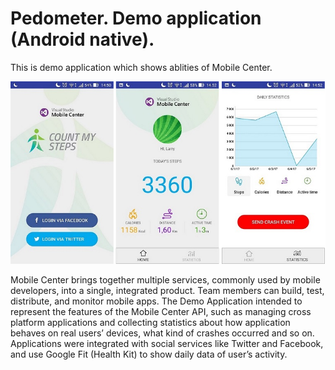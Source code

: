 Pedometer. Demo application (Android native).
===================

This is demo application which shows ablities of Mobile Center.

![](Images/general.png)

Mobile Center brings together multiple services, commonly used by mobile developers, into a single, integrated product. 
Team members can build, test, distribute, and monitor mobile apps. 
The Demo Application intended to represent the features of the Mobile Center API, 
such as managing cross platform applications and collecting statistics about how application behaves on real users’ devices, 
what kind of crashes occurred and so on. Applications were integrated with social services like Twitter and Facebook, and use Google Fit (Health Kit) to show daily data of user’s activity.
